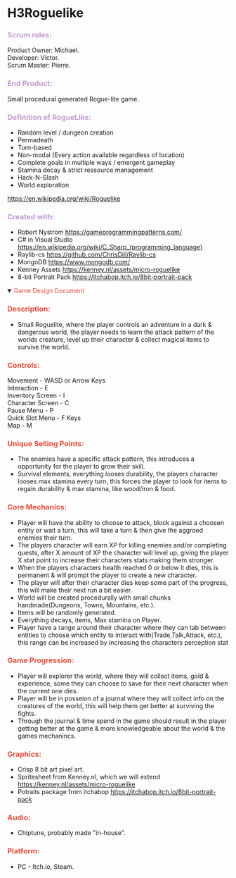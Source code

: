 # H3Roguelike
### <span style="color:#C39BD3 ">Scrum roles:</span>

Product Owner: Michael.</br>
Developer: Victor.</br>
Scrum Master: Pierre.

### <span style="color:#C39BD3 ">End Product:</span>

Small procedural generated Rogue-lite game.

### <span style="color:#C39BD3 ">Definition of RogueLike:</span>

* Random level / dungeon creation
* Permadeath
* Turn-based
* Non-modal (Every action available regardless of location)
* Complete goals in multiple ways / emergent gameplay
* Stamina decay & strict ressource management
* Hack-N-Slash
* World exploration

https://en.wikipedia.org/wiki/Roguelike

### <span style="color:#C39BD3 ">Created with:</span>
* Robert Nystrom https://gameprogrammingpatterns.com/
* C# in Visual Studio https://en.wikipedia.org/wiki/C_Sharp_(programming_language)
* Raylib-cs https://github.com/ChrisDill/Raylib-cs
* MongoDB https://www.mongodb.com/
* Kenney Assets https://kenney.nl/assets/micro-roguelike
* 8-bit Portrait Pack https://itchabop.itch.io/8bit-portrait-pack


<details open><summary><span style="color:#E74C3C ">Game Design Document</span></summary>

### <span style="color:#E74C3C ">Description:</span>
* Small Roguelite, where the player controls an adventure in a dark & dangerous world,
the player needs to learn the attack pattern of the worlds creature, level up their character & collect magical items to survive the world.

### <span style="color:#E74C3C ">Controls:</span>
Movement - WASD or Arrow Keys</br>
Interaction - E</br>
Inventory Screen - I</br>
Character Screen - C</br>
Pause Menu - P</br>
Quick Slot Menu - F Keys</br>
Map - M</br>

### <span style="color:#E74C3C ">Unique Selling Points:</span>
* The enemies have a specific attack pattern, this introduces a opportunity for the player to grow their skill.</br>
* Survival elements, everything looses durability, the players character looses max stamina every turn, this forces the player to look for items to regain durability & max stamina, like wood/iron & food.</br>

### <span style="color:#E74C3C ">Core Mechanics:</span>
* Player will have the ability to choose to attack, block against a choosen entity or wait a turn, 
this will take a turn & then give the aggroed enemies their turn.</br>
* The players character will earn XP for killing enemies and/or completing quests, after X amount of XP the character will level up, giving the player X stat point to increase their characters stats making them stronger.</br>
* When the players characters health reached 0 or below it dies, this is permanent & will prompt the player to create a new character.</br>
* The player will after their character dies keep some part of the progress, this will make their next run a bit easier.</br>
* World will be created procedurally with small chunks handmade(Dungeons, Towns, Mountains, etc.).</br>
* Items will be randomly generated.</br>
* Everything decays, items, Max stamina on Player.</br>
* Player have a range around their character where they can tab between entities to choose which entity to interact with(Trade,Talk,Attack, etc.),
this range can be increased by increasing the characters perception stat</br>

### <span style="color:#E74C3C ">Game Progression:</span>
* Player will explorer the world, where they will collect items, gold & experience, some they can choose to save for their next character when the current one dies.</br>
* Player will be in posseion of a journal where they will collect info on the creatures of the world, this will help them get better at surviving the fights.</br>
* Through the journal & time spend in the game should result in the player getting better at the game & more knowledgeable about the world & the games mechanincs.</br>

### <span style="color:#E74C3C ">Graphics:</span>
* Crisp 8 bit art pixel art.</br>
* Spritesheet from Kenney.nl, which we will extend https://kenney.nl/assets/micro-roguelike</br>
* Potraits package from itchabop https://itchabop.itch.io/8bit-portrait-pack</br>

### <span style="color:#E74C3C ">Audio:</span>
* Chiptune, probably made "in-house".

### <span style="color:#E74C3C ">Platform:</span>
* PC - Itch.io, Steam.

</details>

